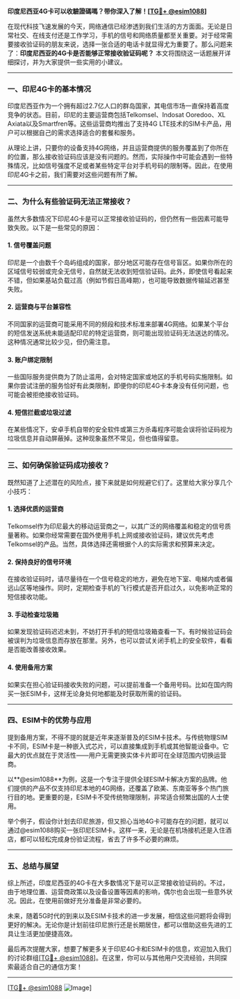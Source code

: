 **印度尼西亚4G卡可以收驗證碼嗎？带你深入了解！[[TG💪+ @esim1088](https://t.me/s/esim1088)]**

在现代科技飞速发展的今天，网络通信已经渗透到我们生活的方方面面。无论是日常社交、在线支付还是工作学习，手机的信号和网络质量都至关重要。对于经常需要接收验证码的朋友来说，选择一张合适的电话卡就显得尤为重要了。那么问题来了：**印度尼西亚的4G卡是否能够正常接收验证码呢？** 本文将围绕这一话题展开详细探讨，并为大家提供一些实用的小建议。

---

### 一、印尼4G卡的基本情况

印度尼西亚作为一个拥有超过2.7亿人口的群岛国家，其电信市场一直保持着高度竞争的状态。目前，印尼的主要运营商包括Telkomsel、Indosat Ooredoo、XL Axiata以及Smartfren等。这些运营商均推出了支持4G LTE技术的SIM卡产品，用户可以根据自己的需求选择适合的套餐和服务。

从理论上讲，只要你的设备支持4G网络，并且运营商提供的服务覆盖到了你所在的位置，那么接收验证码应该是没有问题的。然而，实际操作中可能会遇到一些特殊情况，比如信号强度不足或者某些特定平台对手机号码的限制等。因此，在使用印尼4G卡之前，我们需要对这些问题有所了解。

---

### 二、为什么有些验证码无法正常接收？

虽然大多数情况下印尼4G卡是可以正常接收验证码的，但仍然有一些因素可能导致失败。以下是一些常见的原因：

#### 1. **信号覆盖问题**
   印尼是一个由数千个岛屿组成的国家，部分地区可能存在信号盲区。如果你所在的区域信号较弱或完全无信号，自然就无法收到短信验证码。此外，即使信号看起来不错，但如果基站负载过高（例如节假日高峰期），也可能导致数据传输延迟甚至失败。

#### 2. **运营商与平台兼容性**
   不同国家的运营商可能采用不同的频段和技术标准来部署4G网络。如果某个平台的短信发送系统未能适配印尼的特定运营商，则可能出现验证码无法送达的情况。这种情况通常比较少见，但仍需注意。

#### 3. **账户绑定限制**
   一些国际服务提供商为了防止滥用，会对特定国家或地区的手机号码实施限制。如果你尝试注册的服务恰好有此类限制，即便你的印尼4G卡本身没有任何问题，也可能会被拒绝接收验证码。

#### 4. **短信拦截或垃圾过滤**
   在某些情况下，安卓手机自带的安全软件或第三方杀毒程序可能会误将验证码视为垃圾信息并自动屏蔽掉。这种现象虽然不常见，但也值得留意。

---

### 三、如何确保验证码成功接收？

既然知道了上述潜在的风险点，接下来就是如何规避它们了。这里给大家分享几个小技巧：

#### 1. **选择优质的运营商**
   Telkomsel作为印尼最大的移动运营商之一，以其广泛的网络覆盖和稳定的信号质量著称。如果你经常需要在国外使用手机上网或接收验证码，建议优先考虑Telkomsel的产品。当然，具体选择还需根据个人的实际需求和预算来决定。

#### 2. **保持良好的信号环境**
   在接收验证码时，请尽量待在一个信号稳定的地方，避免在地下室、电梯内或者偏远山区等地操作。同时，定期检查手机的飞行模式是否开启过久，以免影响正常的短信接收功能。

#### 3. **手动检查垃圾箱**
   如果发现验证码迟迟未到，不妨打开手机的短信垃圾箱查看一下。有时候验证码会被误判为垃圾信息而存放在那里。另外，也可以尝试关闭手机上的安全软件，看看是否能改善接收效果。

#### 4. **使用备用方案**
   如果实在担心验证码接收失败的问题，可以提前准备一个备用号码。比如在国内购买一张ESIM卡，这样无论身处何地都能及时获取所需的验证码。

---

### 四、ESIM卡的优势与应用

提到备用方案，不得不提的就是近年来逐渐普及的ESIM卡技术。与传统物理SIM卡不同，ESIM卡是一种嵌入式芯片，可以直接集成到手机或其他智能设备中。它最大的优点就在于灵活性——用户无需更换实体卡片即可在全球范围内切换运营商。

以**@esim1088**为例，这是一个专注于提供全球ESIM卡解决方案的品牌。他们提供的产品不仅支持印尼本地的4G网络，还覆盖了欧美、东南亚等多个热门旅行目的地。更重要的是，ESIM卡不受传统物理限制，非常适合频繁出国的人士使用。

举个例子，假设你计划去印尼旅游，但又担心当地4G卡可能存在的问题，就可以通过@esim1088购买一张印尼ESIM卡。这样一来，无论是在机场接机还是入住酒店，都可以轻松完成身份验证流程，省去了许多不必要的麻烦。

---

### 五、总结与展望

综上所述，印度尼西亚的4G卡在大多数情况下是可以正常接收验证码的。不过，由于地理位置、运营商政策以及设备设置等因素的影响，偶尔也会出现一些意外状况。因此，在使用前做好充分准备是非常必要的。

未来，随着5G时代的到来以及ESIM卡技术的进一步发展，相信这些问题将会得到更好的解决。无论你是计划前往印尼旅行还是长期居住，都可以借助这些先进的工具让生活更加便捷高效。

最后再次提醒大家，想要了解更多关于印尼4G卡和ESIM卡的信息，欢迎加入我们的讨论群组[[TG💪+ @esim1088](https://t.me/s/esim1088)]。在这里，你可以与其他用户交流经验，共同探索最适合自己的通信方案！

---

[[TG💪+ @esim1088](https://t.me/s/esim1088) ![Image](https://i.postimg.cc/4NQfJmqS/Snipaste-2025-05-13-00-14-12.png)]
